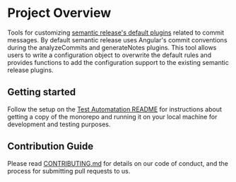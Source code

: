 # Project Overview

Tools for customizing [semantic release's default plugins](https://semantic-release.gitbook.io/semantic-release/usage/plugins#plugins) related to commit messages. By default semantic release uses Angular's commit conventions during the analyzeCommits and generateNotes plugins. This tool allows users to write a configuration object to overwrite the default rules and provides functions to add the configuration support to the existing semantic release plugins.

## Getting started

Follow the setup on the [Test Automatation README](../../README.md) for instructions about getting a copy of the monorepo and running it on your local machine for development and testing purposes.

## Contribution Guide

Please read [CONTRIBUTING.md](../../CONTRIBUTING.md) for details on our code of conduct, and the process for submitting pull requests to us.
